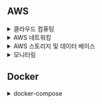 ## AWS

<details>
<summary>클라우드 컴퓨팅</summary>

<!-- summary 아래 한칸 공백 두어야함 -->
### 클라우드 컴퓨팅
클라우드 컴퓨팅

클라우드 컴퓨팅은 IT 리소스를 인터넷을 통해 온디맨드로 제공하며 사용한 만큼만 비용을 지불합니다.

온디맨드 제공이란 AWS가 사용자에게 필요한 리소스를 필요한 순간에 전달할 수 있다는 것이다.
이를 통해 사용자는 리소스가 필요하다고 미리 알리지 않아도 되며,
300개의 가상 서버가 갑자기 필요해 질 경우 미리 통보하지 않고 클릭 몇번으로 바로 시작할 수 있는것이다.

클라우드 컴퓨팅 모델

- IaaS
	클라우드 IT의 기본 빌딩 블록을 포함하고 일반적으로
	네트워킹 기능, 컴ㅁ퓨터 및 데이터 스토리지 공간을 제공
- PaaS
	기본 인프로를 관리할 필요가 없어 애플리케이션 개발과 관리에 집중 가능
	리소스 구매, 용량 계획, 소프트웨어 유지 관리 등 다른 모든 획일적 작업에 대한
	부담을 덜어 줌
- SaaS
	서비스 제공업체에 의해 실행되고 관리되는 완전한 제품을 제공하여
	소프트웨어 특정 부분을 어떻게 사용할지만 생각하면 된다.


클라우드 컴퓨팅의 배포 모델

- 클라우드 기반 배포
	애플리케이션의 모든 부분을 클라우드에서 실행
	기존 애플리케이션을 클라우드로 마이그레이션
	클라우드에서 새 애플리케이션 설계 및 빌드
- 온프레미스 배포
	가상화 및 리소스 관리 도구를 사용해 리소스를 배포
	애플리케이션 관리 및 가상화 기술을 사용해 리소스 활용도를 높임
- 하이브리드 배포
	클라우드 기반 리소스를 온프레미스 인프라에 연결
	클라우드 기반 리소스를 레거시 IT 애플리케이션과 통합

### EC2
AWS EC2

Amazon Elastic Compute Cloud

서비스 운영을 위해 서버가 필요하다.
이 서버를 통해 웹 애플리케이션을 호스팅하고, 필요한 컴퓨팅 용량을 제공한다.

AWS를 사용하는 경우 이러한 서버가 곧 물리적이니서버가 아닌 가상화되어 있는 서버이다.
이 가상화된 서버에 액세스 하는데 사용하는 서비스를 EC2라고 한다.

기본적으로 EC2는 가상화 기술을 사용해 AWS에서 관리한다.
또한 AWS에서 관리하고 있는 물리적 호스트 시스템에서 실행 되기  때문에
EC2를 실제 가동할 때는 전체 호스트를 소유하지 않고, 호스트를 다른 여러 인스턴스와 공유해 사용한다.
이러한 방식을 가상 머신이라 한다.

이러한 가상 머신끼리 서로 물리적인 리소르르 공유하고 책임지는것을 멀티 테넌시라 한다.
AWS는 하이퍼바이저를 통해 멀티 테넌시 조정을 책임지고 관리한다.
또한, 하이퍼바이저는 호스트의 리소스를 서로 공유하는 가상 머신을 서로 분리한다.

즉, EC2 인스턴스가 서로 리소스를 공유하며, 그 호스트에 있는 다른 EC2 인스턴스는 인식하지 않는 것이다.


#### Amazon EC2 인스턴스 유형

Amazon EC2 인스턴스 유형은 다양한 작업에 최적화 되어 있으며,
워크로드 및 애플리케이션의 요구사항을 고려해야 한다.

각 EC2 인스턴스의 유형은 인스턴스 패밀리로 구분되며, 특정 작업에 최적화 된다.

- 범용
	균형 있는 리소스
	다양한 워크로드
- 컴퓨팅 최적화
	고성능 프로세서를 활용하는 컴퓨팅 집약적인 애플리케이션에 적합
	게임 서버
	고성능 컴퓨팅(HPC)
	과학 모델링
- 메모리 최적화
	대규모 데이터 집합을 처리하는 워크로드에 빠른 성능을 제공
	메모리 집약적 작업
- 액셀러레이티드 컴퓨팅
	하드웨어 액셀러레이터 또는 코프로세서를 사용해 CPU에서 실행되는 소프트웨어에서 보다 더 효율적으로 수행
	부동 소수점 숫자 계산
	그래픽 처리
	데이터 패턴 일치
- 스토리지 최적화
	로컬 스토리지의 대규모 데이터 집합에 대한 액세스가 많이 필요한 워크로드를 위해 설계
	대규모 데이터를 빠르게 처리하는 데이터 웨어하우스
	분산 파일 시스템
	고빈도 온라인 트랜잭션 처리(OLTP)


#### EC2 요금
Amazon EC2에서는 사용한 컴퓨팅 시간에 대해서만 비용을 지불하며,
사용 사례에 따라 다양한 요금 옵션을 제공한다.

EC2 요금 옵션
- 온디맨드
	중단할 수 없는 불규칙한 단기 워크로드가 있는 애플리케이션에 가장 적합
	인스턴스는 중지될 때까지 계속 실행되며, 사용한 컴퓨팅 시간에 대해서만 비용 지불
- 예약 인스턴스
	계정에서 온디맨드 인스턴스를 사용할 때 적용되는 결제 할인 옵션
	
	> - 표준 예약 인스턴스 : 안정적 상태의 애플리케이션에 필요한 인스턴스 유형 및 크기, AWS 리전을 알고 있는 경우 적합
	> - 컨버터블 예약 인스턴스 : 여러 가용 영역 또는 다양한 인스턴스 유형에서 실행해야 하는 경우 적합
- EC2 Instance Savings Plans
	특정 인스턴스 패밀리 및 리전에 대해 1년 또는 3년 기간 동안 시간당 지출 약정ㅇ르 할 경우 EC2 인스턴스 비용을 할인한다.
	약정 기간 동안 사용량에 유연성이 필요한 경우 적합한 옵션
- 스팟 인스턴스
	미사용 Amazon EC2 컴퓨팅 용량을 사용해 온디맨드 요금의 ㅣ최대 90% 까지 비용을 절감 할 수 있다.
	시작 및 종료 시간이 자유롭거나 중단을 견딜 수 있는 워크로드에 적합
- 전용 호스트
	EC2가 사용하는 물리적 호스트를 전용으로 사용할 수 있다.
	가장 많은 비용이 요구


#### Amazon EC2 크기 조정

온프라미스 데이터 센터 경우
고객 워크로드는 시간에 따라 달라진다.
만약 평균 사용량 만큼 하드웨어를 구매하는 경우 피크 부하 발생 시
하드웨어 부족으로 고객에게 서비스를 제공할 수 없을 것이다.

- EC2의 확정성, 탄력성
	필요한 리소스만으로 시작하고 확장 및 축소를 통해 변화에 자동으로 대응하도록 아키텍처를 설계해야한다.
	이 기능을 AWS에서 **Amazon EC2 Auto Scaling**을 통해 지원한다.

- Amazon EC2 Auto Scaling
	변화하는 애플리케이션 수요에 따라 EC2 인스턴스를 자동으로 추가하거나 제거할 수 있다.
	동적 조정(수요 변화에 대응)과, 예측 조정(적정 수 인스턴스를 자동으로 예약)이라는 2가지 접근 방식에 따라 이루어 진다.

	Auto Scaling 그룹의 크기를 구성할 때 최소 Amazon EC2 인스턴스 수를 1로 설정하면, 
	하나 이상의 EC2 인스턴스가 항상 실행중인 상태가 된다.

	최소 용량, 희망 용량, 최대 용량을 설정해, EC2 인스턴스의 갯수를 조정하여 비용 효율적인 아키텍처를 설계할 수 있다.


#### 트래픽 처리

로드 밸런서
요청을 받은 후 처리할 인스턴스로 라우팅하는 인스턴스

Elastic load balancing

ELB는 트래픽을 EC2 인스턴스와 같은 여러 리소스에 자동 분산하는 AWS 서비스이다.
들어오는 트래픽의 양에 따라 EC2 인스턴스를 추가, 제거하므로 
이러한 요청이 로드 밸런서로 먼저 라우팅 되고, 이후 요청을 처리할 리소스로 분산된다.

즉, ELB와 EC2 Auto Scaling을 서로 연동하여 실행되는 애플리케이션이 뛰어난 성능과 가용성을 제공하도록 돕는다.


#### 메시징 및 대기열

애플리케이션이 직접 소통하는 밀결합된 상태에서는 구성 요소의 고장이나 변경의 경우 다른 구성 요소 혹은 애플리케이션 전체에 장애가 발생할 수 있다.
안정적인 아키텍처에서는 애플리케이션 A에서 메시지 대기열에 메시지를 전송하고 애플리케이션 B에서 순차적으로 이를 실행한다.

AWS 에서는 이를 Amazon Simple Queue Service(Amazon SQS)와 Amazon Simple Notification Service(Amazon SNS)를 통해 제공한다.

- SQS
	SQS 대기열은 메시지가 처리될 때까지 배치되는 영역으로
	규모에 상관없이 소프트웨어 구성요소 간 메시지를 전송, 저장, 수신 할 수 있다.
	메시지에 포함된 데이터는 페이로드라고 하며, 이러한 데이터는 전달되기 전까지 안전하게 보호된다.
- SNS
	Amazon Simple Notification Service는 게시 및 구독 서비스로써
	SNS 주제(메시지를 전달할 채널)를 사용하여
	주제에 대한 구독자를 구성하고, 구독자에게 최종적으로 메시지를 전달한다.

### 추가 컴퓨팅 서비스

사용 사례에 따라 EC2 인스턴스를 대신 할 대안을 사용해야하는 경우
다른 컴퓨팅 옵션을 대안을 사용할 수 있다.

#### 서버리스

기본 인프라나 인스턴스를 마치 서버가 없는것 처럼 관리할 필요가 없다.
사용자는 애플리케이션에만 집중 할 수 있다.

- AWS Lambda
	서버리스 컴퓨팅 옵션 중 하나로
	사용자가 코드를 Lambda 함수에 업로드 할 수 있게 도와
	트리거에 의해 이 Lambda가 자동으로 조절된다.
	이를 통해 사용자는 사용한 컴퓨팅 시간에 대한 요금만 지불할 수 있다.
	(웹 서비스의 백엔드 혹은 요청 처리 등 처리 시간이 빠른 경우 유용)

또한, AWS 에서는 컨테이너식 애플리케이션을 빌드하고 실행할 수 있다.

- 컨테이너
  
	애플리케이션과 애플리케이션을 실행하는 구성 요소를 모아둔 패키지
	컨테이너식 애플리케이션을 실행 할 경우 확장성을 고려해야한다.
	
- 컨테이너 오케스트레이션 도구
  
	컨테이너 관리를 지원하기 위한 서비스
	- Amazon Elastic Container Service (ECS)
   
		AWS에서 컨테이너식 애플리케이션을 실행, 확장할 수 있는 확장성이 뛰어난 컨테이너 관리 시스템

		ECS는 애플리케이션을 신속하게 구축, 테스트 배포할 수 있는 플랫폼인 Docker 컨테이너를 지원
	- Amazon Elastic Kubernetes Service (EKS)
   
		AWS에서 Kubernetes를 실행하는 데 사용할 수 있는 완전관리형 서비스이다.
	- AWS Fargate
   
		컨테이너 용 서버리스 컴퓨팅 플랫폼

		Amazon EKS와 Amazon ECS에서 작동한다.

		Fargate는 자동으로 서버 인프라를 관리한다.

</details>

<details>
<summary>AWS 네트워킹</summary>

<!-- summary 아래 한칸 공백 두어야함 -->
### Amazon Vurtural Private Cloud(VPC)
AWS 서비스 사용자들의 인스턴스와 같은 리소스에 경계가 없다면 네트워크 트래픽이 제한 없이 리소스 간에 흐를 것이다.

VPC 를 사용하면 사용자가 정의한 가상 네트워크에서 AWS 리소스를 실행할 수 있는 격리된 AWS cloud 섹션을 프로비저닝 할 수 있다.

VPC 내에는 EC2 인스턴스와 같이 사용자가 정의한 가상 네트워크 리소스를 배치할 수 있으며,
한 VPC 내에서 여러 서브넷을 통해 리소스를 구성할 수 있다. 

서브넷은 VPC에 있는 ip 주소의 모음으로써,  리소스를 그룹화 할 수 있게한다.

#### 인터넷 게이트웨이

인터넷 게이트 웨이는 VPC와 인터넷 간의 연결으로써, 인터넷 게이트 웨이가 없으면 아무도 VPC 내의 리소스에 액세스할 수 없다.

- 퍼블릭 트래픽
	인터넷 게이트라는 공개된 출입구를 통해서 리소스에 액세스
- 프라이빗 트래픽
	가상 프라이빗 게이트웨이를 통해 승인된 네트워크에서 나오는 트래픽만 VPC로 들어가도록 허용
	
#### AWS Direct Connect
	
 데이터센터에서 AWS로 이어지는 비공개 전용 회선 구축
 
이를 통해 높은수준의 규제와 규정준수 요구사항을 쉽게 충족할 수 있다.
<br/>
<br/>
### VPC 네트워크 트랙픽

고객이 AWS 클라우드에서 호스팅되는 애플리케이션에 데이터를 요청하면 이 요청은 패킷을 전송된다.

패킷은 인터넷 게이트웨이를 통해 VPC 내부로 들어가서,

서브넷 경계에서 네트워크 액세스 제어 목록을 통해 권한을 확인한다.

#### 네트워크 ACL
서브넷 수준에서 인바우드 및 아웃바운드 트래픽을 제어하는 가상 방화벽
- **스테이트리스** 패킷 필터링(상태 비저장)
- ACL은 기본적으로 모든 트래픽 허용	

하지만 네트워크 ACL은 서브넷 경계를 지나는 패킷만 검사할 수 있으며,
패킷이 특정 EC2 인스턴스에 도달할 수 있는지는 평가할 수 없다.

#### 보안그룹
Amazon EC2 인스턴스에 대한 인바운드 및 아웃바운드 트래픽을 제어하는 가상 방화벽
- **스트레이트풀** 패킷 필터링 (상태 저장) 즉, 들어오는 패킷에 대한 결정을 기억한다.
	

</details>

<details>
<summary>AWS 스토리지 및 데이터 베이스</summary>

<!-- summary 아래 한칸 공백 두어야함 -->
### 인스턴스 스토어 및 Amazon Elastic Block Store(Amazon EBS)

#### 블록 수준 스토리지
- 파일을 저장하는 곳
- 바이트 단위로 디스크의 블록에 저장
- 파일이 변경되는 경우 변경 된 부분만 업데이트
- 자주 변경되는 데이터를 다루는 경우 효율적인 스토리지 유형

#### 인스턴스 스토리지 볼륨
- 시작한 인스턴스 EC2 유형에 따라
- 인스턴스 스토리지 볼륨이라는 로컬 저장소를 제공할 수 있다.
- 이러한 볼륨은 EC2 인스턴스가 실제로 실행되는 호스트에 **물리적으로** 연결,
- 인스턴스를 중지하거나 종료하면 인스턴스 스토리지 볼륨의 모든 데이터가 삭제된다.

휘발되어서는 안되는 중요한 데이터는 어디에 작성해야 할까?

#### Amazon Elastic Block Store (Amazon EBS)
- EC2 수명주기가 끝나도 데이터 지속
- EBS 볼륨이라는 가상 하드 드라이브와 EC2 인스턴스를 연결
- EBS 볼륨은 지속적으로 애플리케이션이 쓰기 작업을 할 수 있는 하드디스크가 필요할 때 유용
- EBS 볼륨에 대한 스냅샷(증분백업)을 정기적으로 생성하는 것이 중요

<br/>

### Amazon Simple Storage Service (Amazon S3)

#### Amazon S3

객체 수준 스토리지를 제공하는 서비스
- 무한대의 데이터 저장 및 검색 가능
- 데이터는 객체로써 저장
- 객체를 버킷에 저장
- 객체 버전 관리 가능

#### Amazon S3 Strage Class
Amazon S3 Standard
- 자주 액세스하는 데이터용 설계
- 최소 3개 가용 영역에 데이터 저장
Amazon S3 standard-Infrequent Access (S3 standard-IA)
- 자주 액세스 하지 않지만 필요할 때 빠른 액세스가 필요한 경우 효과적
Amazon S3 One-Zone-Infrequent Access
- 단일 가용영역에 데이터 저장
- 스토리지 비용 절감
Amazon S3 Glacier Flexible Retrieval
- 데이터 보관용 저비용 스토리지

S3 수명 주기 정책으로 데이터는 여러 계층을 자유롭게 이동 가능하다.

<br/>

### Amazon Eelastic File System (Amazon EFS)

#### 파일 스토리지
- 파일 스토리지에서는 여러 클라이언트가 공유 파일 폴더에 저장된 데이터에 액세스 가능
- 많은 수의 서비스 및 리소스가 동시에 동일한 데이터에 액세스해야 하는 경우

#### Amazon EFS 
- AWS에서 제공하는 확장 가능한 파일 시스템
- 파일 추가 또는 제거에 따라 EFS는 자동으로 확장 및 축소된다.

단일 가용 영역에 데이터를 저장해, EC2 인스턴스와 동일 가용영역에서 연결되는 EBS와 달리
EFS는 리전 기반 리소스로써, 여러 가용 영역에 걸쳐 데이터를 저장한다.
중복 스토리지 사용을 통해 파일 시스템이 위치한 리전의 모든 가용 영역에서 동시에 데이터에 액세스 할 수 있다.

<br/>

### Amazon Relational Database Service (Amazon RDS)

- AWS 클라우드에서 관계형 데이터 베이스를 실행할 수 있는 서비스
- 하드웨어 프로비저닝, 데이터베이스 설정, 패치 적용 백업과 같은 작업을 자동화하는 관리형 서비스

#### Amazon RDS 데이터 베이스 엔진
- Amazon Aurora
- Postgre SQL
- MySQL
- MariaDB
- Oracle Database
- Microsoft SQL Server

<br/>

### Amazon DynamoDB
AWS에서 제공하는 **key-value** 데이터베이스 서비스
- 서버리스 데이터베이스로서, 서버를 프로비저닝, 패치 적용 또는 관리할 필요가 없다.
- 용량변화에 맞춰 자동으로 크기 조정하면서 일관된 성능을 유지한다. (크기 조정에도 고성능이 요구되는 경우 적합)

<br/>

### Amazon Redshift
- 빅데이터 분석에 사용할 수 있는 **데이터 웨어하우징** 서비스
- 여러 원본에서 데이터를 수집, 데이터 간 관계 및 추세를 파악하는 기능 제공

<br/>

### AWS Database Migration Service (AWS DMS)
기존 데이터 베이스를 안전하게 AWS로 Migration할 수 있는 서비스
- 원본 및 대상 데이터베이스의 유형이 동일할 필요 없다.
- 개발 및 테스트 데이터베이스 마이그레이션, 데이터베이스 통합, 연속 데이터베이스 복제 가능

</details>

<details>
<summary>모니터링</summary>

<!-- summary 아래 한칸 공백 두어야함 -->

## AWS 모니터링 및 분석

모니터링 : 시스템을 관찰하고 지표를 수집하고 일정 기간 동안 지표를 통한 의사 결정

AWS 모니터링을 통해 시스템이 예상대로 동작하는지 관찰해야한다.
모니터링을 통해 애플리케이션의 비정상적인 오류를 확인할 수 있다.


### Amazon CloudWatch

AWS 솔루션 소유자에 시스템 상태에 대한 가시성을 제공하기 위한 서비스

 - 클라우드와치를 통해 지표를 추적하고 모니터링 할 수 있다.
	지표 : 리소스에 연결된 변수
 - AWS CloudWatch 경보 : 지표에 임계값을 설정하여 알림 및 조치를 취할 수 있다.
 - 대시보드를 통해 모든 지표를 그래프를 통해 한 눈에 확인할 수 있다.

CloudWatch를 통해 중앙에서 애플리케이션 모든 지표에 액세스하고, MTTR 절감 및 TCO 개선 및 애플리케이션 및 운영 리소스 최적화를 위한 인사이트 확보를 기대할 수 있다.


### AWS CloudTrail

포괄적 API 감사 도구로써 계정에 대한 API 호출을 기록한다.
이를 통해 애플리케이션 및 리소스에 대한 사용자 활동 및 API 호출의 전체 내역을 볼 수 있다.



### AWS Trusted Advisor

AWS 환경을 검사하고 AWS 모범 사례에 따라 실시간 권장 사항을 제시하는 서비스

비용 최적화, 성능, 보안, 내결함성, 서비스 한도라는 5개 범주에서 결과를 모범사례와 비교한다.

</details>

## Docker

<details>
<summary>docker-compose</summary>

<!-- summary 아래 한칸 공백 두어야함 -->

</details>


